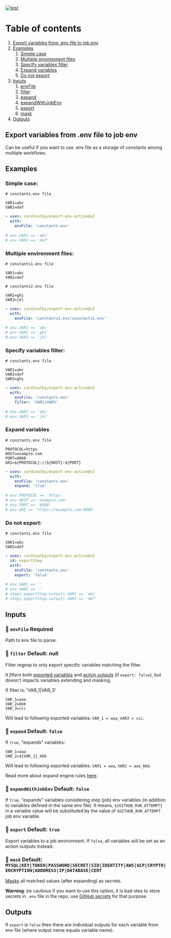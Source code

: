 [![test](https://github.com/cardinalby/export-env-action/actions/workflows/test.yml/badge.svg)](https://github.com/cardinalby/export-env-action/actions/workflows/test.yml)

# Table of contents

1. [Export variables from .env file to job env](#export_variables_from_env)
1. [Examples](#examples)
    1. [Simple case](#examples_simple_case)
    1. [Multiple environment files](#examples_multiple_environment)
    1. [Specify variables filter](#examples_specify_variables_filter)
    1. [Expand variables](#examples_expand_variables)
    1. [Do not export](#examples_do_not_export)
1. [Inputs](#inputs)
    1. [envFile](#inputs_env_file)
    1. [filter](#inputs_filter)
    1. [expand](#inputs_expand)
    1. [expandWithJobEnv](#inputs_expand_with_job_env)
    1. [export](#inputs_export)
    1. [mask](#inputs_mask)
1. [Outputs](#outputs)


<a name="export_variables_from_env"></a>

## Export variables from .env file to job env

Can be useful if you want to use .env file as a storage of constants among 
multiple workflows.

<a name="examples"></a>

## Examples

<a name="examples_simple_case"></a>

### Simple case:

```dotenv
# constants.env file

VAR1=abc
VAR2=def
```

```yaml
- uses: cardinalby/export-env-action@v2
  with:
    envFile: 'constants.env'    
  
# env.VAR1 == 'abc'
# env.VAR2 == 'def'
```

<a name="examples_multiple_environment"></a>

### Multiple environment files:

```dotenv
# constants1.env file

VAR1=abc
VAR2=def
```

```dotenv
# constants2.env file

VAR2=ghi
VAR3=jkl
```

```yaml
- uses: cardinalby/export-env-action@v2
  with:
    envFile: 'constants1.env|constants2.env'
  
# env.VAR1 == 'abc'
# env.VAR2 == 'ghi'
# env.VAR3 == 'jkl'
```

<a name="examples_specify_variables_filter"></a>

### Specify variables filter:

```dotenv
# constants.env file

VAR1=abc
VAR2=def
VAR3=ghi
```

```yaml
- uses: cardinalby/export-env-action@v2
  with:
    envFile: 'constants.env'
    filter: 'VAR1|VAR3'
  
# env.VAR1 == 'abc'
# env.VAR3 == 'jkl'
```

<a name="examples_expand_variables"></a>

### Expand variables

```dotenv
# constants.env file

PROTOCOL=https
HOST=example.com
PORT=8080
URI=${PROTOCOL}://${HOST}:${PORT}
```

```yaml
- uses: cardinalby/export-env-action@v2
  with:
    envFile: 'constants.env'    
    expand: 'true'
  
# env.PROTOCOL == 'https'
# env.HOST == 'example.com'
# env.PORT == '8080'
# env.URI == 'https://example.com:8080'
```

<a name="examples_do_not_export"></a>

### Do not export:

```dotenv
# constants.env file

VAR1=abc
VAR2=def
```

```yaml
- uses: cardinalby/export-env-action@v2
  id: exportStep
  with:
    envFile: 'constants.env'
    export: 'false'
  
# env.VAR1 == ''
# env.VAR2 == ''
# steps.exportStep.outputs.VAR1 == 'abc'
# steps.exportStep.outputs.VAR2 == 'def'
```

<a name="inputs"></a>

## Inputs

<a name="inputs_env_file"></a>

### 🔸 `envFile` Required
Path to env file to parse. 

<a name="inputs_filter"></a>

### 🔹 `filter` Default: null
Filter regexp to only export specific variables matching the filter. 

It *filters* both <ins>exported variables</ins> and <ins>action outputs</ins> (if `export: false`), but doesn't impacts variables extending and masking.

If filter is: 'VAR_1|VAR_3'
```dotenv
VAR_1=aaa
VAR_2=bbb
VAR_3=ccc
```
Will lead to following exported variables: `VAR_1 = aaa`, `VAR3 = ccc`.

<a name="inputs_expand"></a>

### 🔹 `expand` Default: `false`
If `true`, "expands" variables:
```dotenv
VAR_1=aaa
VAR_2=${VAR_1}_bbb
```
Will lead to following exported variables: `VAR1 = aaa`, `VAR2 = aaa_bbb`.

Read more about expand engine rules [here](https://github.com/motdotla/dotenv-expand#what-rules-does-the-expansion-engine-follow).

<a name="inputs_expand_with_job_env"></a>

### 🔹 `expandWithJobEnv` Default: `false`
If `true`, "expands" variables considering step (job) env variables (in addition to variables defined in the same env file). 
It means, `${GITHUB_RUN_ATTEMPT}` in a variable value will be substituted by the value of `$GITHUB_RUN_ATTEMPT` job env variable.

<a name="inputs_export"></a>

### 🔹 `export` Default: `true`
Export variables to a job environment. If `false`, all variables will be set as an action 
outputs instead.

<a name="inputs_mask"></a>

### 🔹 `mask` Default: `MYSQL|KEY|TOKEN|PASSWORD|SECRET|SID|IDENTITY|AWS|GCP|CRYPTO|ENCRYPTION|ADDDRESS|IP|DATABASE|CERT`
[Masks](https://docs.github.com/en/actions/using-workflows/workflow-commands-for-github-actions#masking-a-value-in-log) all matched values (after expanding) as secrets.

**Warning**: be cautious if you want to use this option, it is bad idea to store secrets in 
`.env` file in the repo, use [GitHub secrets](https://docs.github.com/en/codespaces/managing-codespaces-for-your-organization/managing-encrypted-secrets-for-your-repository-and-organization-for-github-codespaces) for that purpose.

<a name="outputs"></a>

## Outputs

If `export` is `false` then there are individual outputs for each variable from env file (where output name equals variable name).
